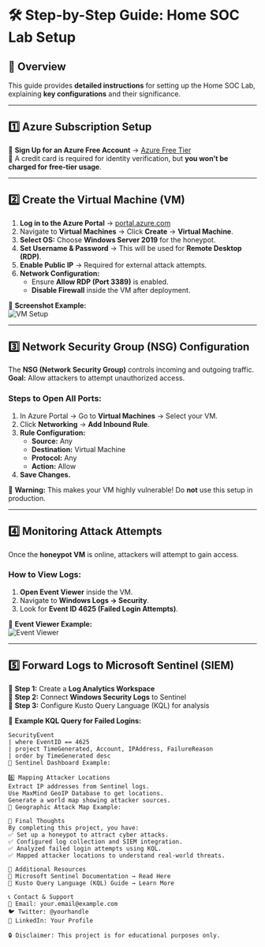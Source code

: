 # 🛠️ Step-by-Step Guide: Home SOC Lab Setup  

## 📌 Overview  
This guide provides **detailed instructions** for setting up the Home SOC Lab, explaining **key configurations** and their significance.  

---

## 1️⃣ **Azure Subscription Setup**
🔹 **Sign Up for an Azure Free Account** → [Azure Free Tier](https://azure.microsoft.com/en-us/free/)  
🔹 A credit card is required for identity verification, but **you won’t be charged for free-tier usage**.  

---

## 2️⃣ **Create the Virtual Machine (VM)**
1. **Log in to the Azure Portal** → [portal.azure.com](https://portal.azure.com/)  
2. Navigate to **Virtual Machines** → Click **Create** → **Virtual Machine**.  
3. **Select OS:** Choose **Windows Server 2019** for the honeypot.  
4. **Set Username & Password** → This will be used for **Remote Desktop (RDP)**.  
5. **Enable Public IP** → Required for external attack attempts.  
6. **Network Configuration:**
   - Ensure **Allow RDP (Port 3389)** is enabled.
   - **Disable Firewall** inside the VM after deployment.

📸 **Screenshot Example:**  
![VM Setup](assets/images/vm_setup.png)

---

## 3️⃣ **Network Security Group (NSG) Configuration**
The **NSG (Network Security Group)** controls incoming and outgoing traffic.  
**Goal:** Allow attackers to attempt unauthorized access.

### **Steps to Open All Ports:**
1. In Azure Portal → Go to **Virtual Machines** → Select your VM.
2. Click **Networking** → **Add Inbound Rule**.
3. **Rule Configuration:**
   - **Source:** Any  
   - **Destination:** Virtual Machine  
   - **Protocol:** Any  
   - **Action:** Allow  
4. **Save Changes.**  

🚨 **Warning:** This makes your VM highly vulnerable! Do **not** use this setup in production.

---

## 4️⃣ **Monitoring Attack Attempts**
Once the **honeypot VM** is online, attackers will attempt to gain access.

### **How to View Logs:**
1. **Open Event Viewer** inside the VM.
2. Navigate to **Windows Logs → Security**.
3. Look for **Event ID 4625 (Failed Login Attempts)**.

📸 **Event Viewer Example:**  
![Event Viewer](assets/images/event_viewer.png)

---

## 5️⃣ **Forward Logs to Microsoft Sentinel (SIEM)**
🔹 **Step 1:** Create a **Log Analytics Workspace**  
🔹 **Step 2:** Connect **Windows Security Logs** to Sentinel  
🔹 **Step 3:** Configure Kusto Query Language (KQL) for analysis  

📌 **Example KQL Query for Failed Logins:**
```kql
SecurityEvent
| where EventID == 4625
| project TimeGenerated, Account, IPAddress, FailureReason
| order by TimeGenerated desc
📸 Sentinel Dashboard Example:

6️⃣ Mapping Attacker Locations
Extract IP addresses from Sentinel logs.
Use MaxMind GeoIP Database to get locations.
Generate a world map showing attacker sources.
📸 Geographic Attack Map Example:

🎯 Final Thoughts
By completing this project, you have:
✅ Set up a honeypot to attract cyber attacks.
✅ Configured log collection and SIEM integration.
✅ Analyzed failed login attempts using KQL.
✅ Mapped attacker locations to understand real-world threats.

🔗 Additional Resources
📖 Microsoft Sentinel Documentation → Read Here
📖 Kusto Query Language (KQL) Guide → Learn More

📞 Contact & Support
📧 Email: your.email@example.com
🐦 Twitter: @yourhandle
🔗 LinkedIn: Your Profile

🔒 Disclaimer: This project is for educational purposes only.

